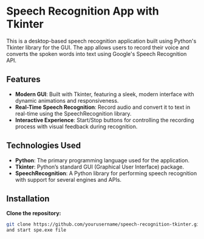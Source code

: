 # Speech Recognition App with Tkinter

This is a desktop-based speech recognition application built using Python's Tkinter library for the GUI. The app allows users to record their voice and converts the spoken words into text using Google's Speech Recognition API.

## Features

- **Modern GUI**: Built with Tkinter, featuring a sleek, modern interface with dynamic animations and responsiveness.
- **Real-Time Speech Recognition**: Record audio and convert it to text in real-time using the SpeechRecognition library.
- **Interactive Experience**: Start/Stop buttons for controlling the recording process with visual feedback during recognition.

## Technologies Used

- **Python**: The primary programming language used for the application.
- **Tkinter**: Python’s standard GUI (Graphical User Interface) package.
- **SpeechRecognition**: A Python library for performing speech recognition with support for several engines and APIs.

## Installation

**Clone the repository:**

   ```bash
   git clone https://github.com/yourusername/speech-recognition-tkinter.git
   and start spe.exe file 
